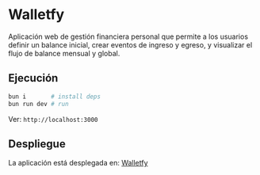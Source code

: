 # Walletfy

Aplicación web de gestión financiera personal que permite a los
usuarios definir un balance inicial, crear eventos de ingreso y egreso, y
visualizar el flujo de balance mensual y global.

## Ejecución

```bash
bun i       # install deps
bun run dev # run
```

Ver: `http://localhost:3000`

## Despliegue

La aplicación está desplegada en: [Walletfy](https://walletfy-efc.pages.dev)
